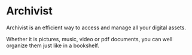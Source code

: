 # Archivist

Archivist is an efficient way to access and manage all your digital assets.

Whether it is pictures, music, video or pdf documents, you can well organize them just like in a bookshelf.
